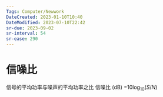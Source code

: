 ```yaml
---
Tags: Computer/Newwork 
DateCreated: 2023-01-10T10:40
DateModified: 2023-07-10T22:42
sr-due: 2023-09-02
sr-interval: 54
sr-ease: 290
---
```

# 信噪比

信号的平均功率与噪声的平均功率之比
信噪比 (dB) =$10\log_{10}{(S/N)}$
